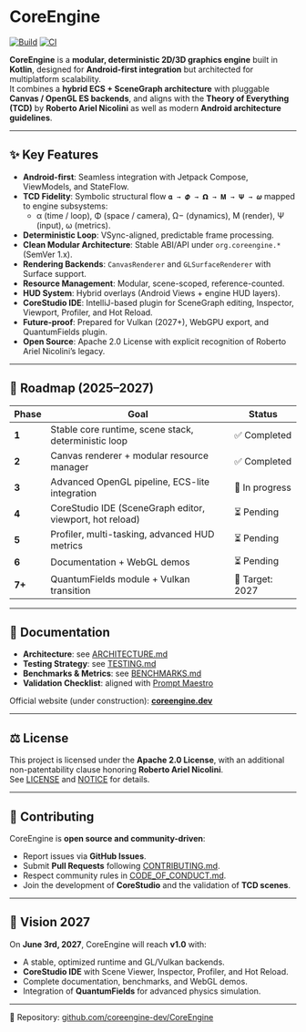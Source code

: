 # CoreEngine

[![Build](https://github.com/coreengine-dev/CoreEngine/actions/workflows/build.yml/badge.svg)](https://github.com/coreengine-dev/CoreEngine/actions/workflows/build.yml)
[![CI](https://github.com/coreengine-dev/CoreEngine/actions/workflows/ci.yml/badge.svg)](https://github.com/coreengine-dev/CoreEngine/actions/workflows/ci.yml)

**CoreEngine** is a **modular, deterministic 2D/3D graphics engine** built in **Kotlin**, designed for **Android-first integration** but architected for multiplatform scalability.  
It combines a **hybrid ECS + SceneGraph architecture** with pluggable **Canvas / OpenGL ES backends**, and aligns with the **Theory of Everything (TCD)** by **Roberto Ariel Nicolini** as well as modern **Android architecture guidelines**.

---

## ✨ Key Features
- **Android-first**: Seamless integration with Jetpack Compose, ViewModels, and StateFlow.
- **TCD Fidelity**: Symbolic structural flow `𝛂 → 𝜱 → 𝝮 → 𝐌 → 𝚿 → 𝝎` mapped to engine subsystems:
    - α (time / loop), Φ (space / camera), Ω− (dynamics), M (render), Ψ (input), ω (metrics).
- **Deterministic Loop**: VSync-aligned, predictable frame processing.
- **Clean Modular Architecture**: Stable ABI/API under `org.coreengine.*` (SemVer 1.x).
- **Rendering Backends**: `CanvasRenderer` and `GLSurfaceRenderer` with Surface support.
- **Resource Management**: Modular, scene-scoped, reference-counted.
- **HUD System**: Hybrid overlays (Android Views + engine HUD layers).
- **CoreStudio IDE**: IntelliJ-based plugin for SceneGraph editing, Inspector, Viewport, Profiler, and Hot Reload.
- **Future-proof**: Prepared for Vulkan (2027+), WebGPU export, and QuantumFields plugin.
- **Open Source**: Apache 2.0 License with explicit recognition of Roberto Ariel Nicolini’s legacy.

---

## 📅 Roadmap (2025–2027)

| Phase | Goal | Status |
|-------|------|--------|
| **1** | Stable core runtime, scene stack, deterministic loop | ✅ Completed |
| **2** | Canvas renderer + modular resource manager | ✅ Completed |
| **3** | Advanced OpenGL pipeline, ECS-lite integration | 🚧 In progress |
| **4** | CoreStudio IDE (SceneGraph editor, viewport, hot reload) | ⏳ Pending |
| **5** | Profiler, multi-tasking, advanced HUD metrics | ⏳ Pending |
| **6** | Documentation + WebGL demos | ⏳ Pending |
| **7+** | QuantumFields module + Vulkan transition | 🎯 Target: 2027 |

---

## 📖 Documentation
- **Architecture**: see [ARCHITECTURE.md](./ARCHITECTURE.md)
- **Testing Strategy**: see [TESTING.md](./TESTING.md)
- **Benchmarks & Metrics**: see [BENCHMARKS.md](./BENCHMARKS.md)
- **Validation Checklist**: aligned with [Prompt Maestro](./PROMPT_MAESTRO.md)

Official website (under construction): **[coreengine.dev](https://coreengine.dev)**

---

## ⚖️ License
This project is licensed under the **Apache 2.0 License**, with an additional non-patentability clause honoring **Roberto Ariel Nicolini**.  
See [LICENSE](./LICENSE) and [NOTICE](./NOTICE) for details.

---

## 🤝 Contributing
CoreEngine is **open source and community-driven**:
- Report issues via **GitHub Issues**.
- Submit **Pull Requests** following [CONTRIBUTING.md](./CONTRIBUTING.md).
- Respect community rules in [CODE_OF_CONDUCT.md](./CODE_OF_CONDUCT.md).
- Join the development of **CoreStudio** and the validation of **TCD scenes**.

---

## 🚀 Vision 2027
On **June 3rd, 2027**, CoreEngine will reach **v1.0** with:
- A stable, optimized runtime and GL/Vulkan backends.
- **CoreStudio IDE** with Scene Viewer, Inspector, Profiler, and Hot Reload.
- Complete documentation, benchmarks, and WebGL demos.
- Integration of **QuantumFields** for advanced physics simulation.

---

🔗 Repository: [github.com/coreengine-dev/CoreEngine](https://github.com/coreengine-dev/CoreEngine)
